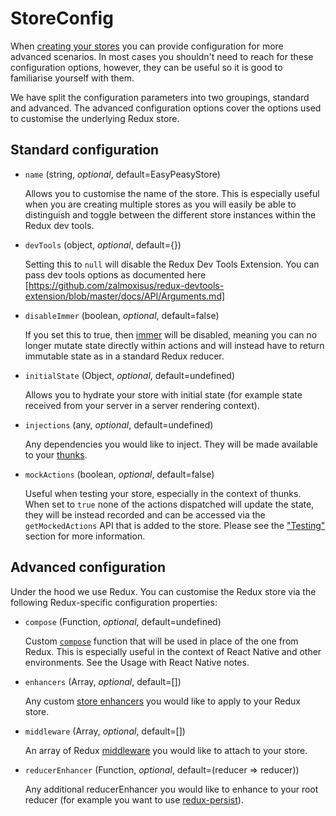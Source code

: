 # StoreConfig

When [creating your stores](/docs/api/create-store.html) you can provide configuration for more advanced scenarios. In most cases you shouldn't need to reach for these configuration options, however, they can be useful so it is good to familiarise yourself with them.

We have split the configuration parameters into two groupings, standard and advanced. The advanced configuration options cover the options used to customise the underlying Redux store.

## Standard configuration

- `name` (string, *optional*, default=EasyPeasyStore)

  Allows you to customise the name of the store. This is especially useful when you are creating multiple stores as you will easily be able to distinguish and toggle between the different store instances within the Redux dev tools.

- `devTools` (object, *optional*, default={})

  Setting this to `null` will disable the Redux Dev Tools Extension. You can pass dev tools options as documented here [https://github.com/zalmoxisus/redux-devtools-extension/blob/master/docs/API/Arguments.md]

- `disableImmer` (boolean, *optional*, default=false)

  If you set this to true, then [immer](https://github.com/mweststrate/immer) will be disabled, meaning you can no longer mutate state directly within actions and will instead have to return immutable state as in a standard Redux reducer.

- `initialState` (Object, *optional*, default=undefined)

  Allows you to hydrate your store with initial state (for example state received from your server in a server rendering context).

- `injections` (any, *optional*, default=undefined)

  Any dependencies you would like to inject. They will be made available to your [thunks](/docs/api/thunk.html).

- `mockActions` (boolean, *optional*, default=false)

  Useful when testing your store, especially in the context of thunks. When set to `true` none of the actions dispatched will update the state, they will be instead recorded and can be accessed via the `getMockedActions` API that is added to the store.  Please see the ["Testing"](/docs/testing/) section for more information.

## Advanced configuration

Under the hood we use Redux. You can customise the Redux store via the following Redux-specific configuration properties:

- `compose` (Function, *optional*, default=undefined)

  Custom [`compose`](https://redux.js.org/api/compose) function that will be used in place of the one from Redux. This is especially useful in the context of React Native and other environments. See the Usage with React Native notes.

- `enhancers` (Array, *optional*, default=[])

  Any custom [store enhancers](https://redux.js.org/glossary#store-enhancer) you would like to apply to your Redux store.

- `middleware` (Array, *optional*, default=[])

  An array of Redux [middleware](https://redux.js.org/glossary#middleware) you would like to attach to your store.

- `reducerEnhancer` (Function, *optional*, default=(reducer => reducer))

  Any additional reducerEnhancer you would like to enhance to your root reducer (for example you want to use [redux-persist](https://github.com/rt2zz/redux-persist)).
